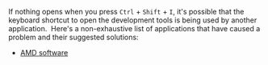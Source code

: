 If nothing opens when you press `Ctrl` + `Shift` + `I`, it's possible that the keyboard shortcut to open the development tools is being used by another application. 
﻿
Here's a non-exhaustive list of applications that have caused a problem and their suggested solutions:
-  ⁠[AMD software﻿﻿](https://github.com/Zagrios/bs-manager/wiki/AMD-Sofware-%E2%80%90-Nothing-opens-when-I-press-%60Ctrl%60%E2%80%90%60Shift%60%E2%80%90%60I%60)